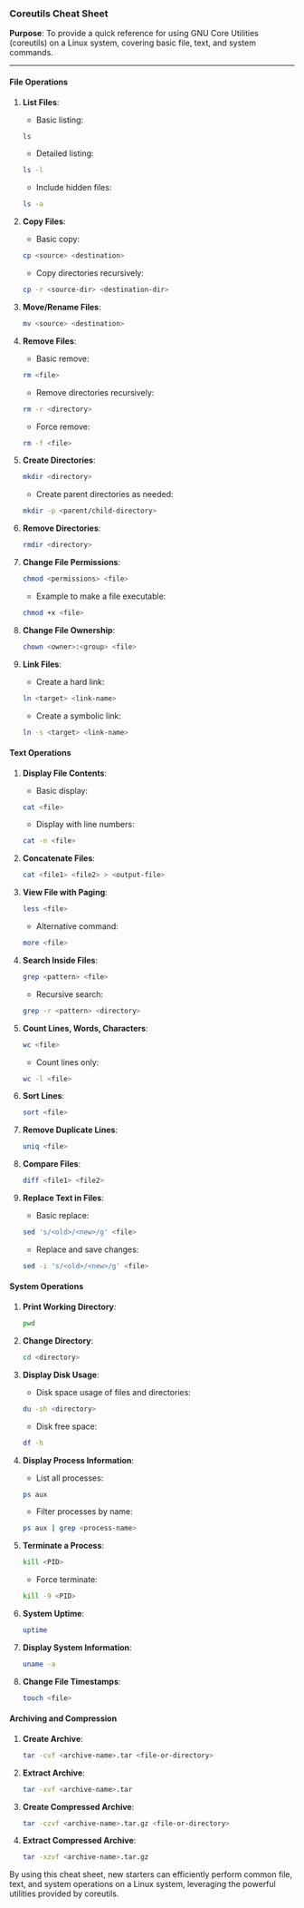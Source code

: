 ### Coreutils Cheat Sheet

**Purpose**: To provide a quick reference for using GNU Core Utilities (coreutils) on a Linux system, covering basic file, text, and system commands.

---

#### File Operations

1. **List Files**:
      - Basic listing:
      ```sh
      ls
      ```
      - Detailed listing:
      ```sh
      ls -l
      ```
      - Include hidden files:
      ```sh
      ls -a
      ```

2. **Copy Files**:
      - Basic copy:
      ```sh
      cp <source> <destination>
      ```
      - Copy directories recursively:
      ```sh
      cp -r <source-dir> <destination-dir>
      ```

3. **Move/Rename Files**:
   ```sh
   mv <source> <destination>
   ```

4. **Remove Files**:
      - Basic remove:
      ```sh
      rm <file>
      ```
      - Remove directories recursively:
      ```sh
      rm -r <directory>
      ```
      - Force remove:
      ```sh
      rm -f <file>
      ```

5. **Create Directories**:
      ```sh
      mkdir <directory>
      ```
      - Create parent directories as needed:
      ```sh
      mkdir -p <parent/child-directory>
      ```

6. **Remove Directories**:
   ```sh
   rmdir <directory>
   ```

7. **Change File Permissions**:
      ```sh
      chmod <permissions> <file>
      ```
      - Example to make a file executable:
      ```sh
      chmod +x <file>
      ```

8. **Change File Ownership**:
   ```sh
   chown <owner>:<group> <file>
   ```

9. **Link Files**:
      - Create a hard link:
      ```sh
      ln <target> <link-name>
      ```
      - Create a symbolic link:
      ```sh
      ln -s <target> <link-name>
      ```

#### Text Operations

1. **Display File Contents**:
      - Basic display:
      ```sh
      cat <file>
      ```
      - Display with line numbers:
      ```sh
      cat -n <file>
      ```

2. **Concatenate Files**:
   ```sh
   cat <file1> <file2> > <output-file>
   ```

3. **View File with Paging**:
      ```sh
      less <file>
      ```
      - Alternative command:
      ```sh
      more <file>
      ```

4. **Search Inside Files**:
      ```sh
      grep <pattern> <file>
      ```
      - Recursive search:
      ```sh
      grep -r <pattern> <directory>
      ```

5. **Count Lines, Words, Characters**:
      ```sh
      wc <file>
      ```
      - Count lines only:
      ```sh
      wc -l <file>
      ```

6. **Sort Lines**:
   ```sh
   sort <file>
   ```

7. **Remove Duplicate Lines**:
   ```sh
   uniq <file>
   ```

8. **Compare Files**:
   ```sh
   diff <file1> <file2>
   ```

9. **Replace Text in Files**:
      - Basic replace:
      ```sh
      sed 's/<old>/<new>/g' <file>
      ```
      - Replace and save changes:
      ```sh
      sed -i 's/<old>/<new>/g' <file>
      ```

#### System Operations

1. **Print Working Directory**:
   ```sh
   pwd
   ```

2. **Change Directory**:
   ```sh
   cd <directory>
   ```

3. **Display Disk Usage**:
      - Disk space usage of files and directories:
      ```sh
      du -sh <directory>
      ```
      - Disk free space:
      ```sh
      df -h
      ```

4. **Display Process Information**:
      - List all processes:
      ```sh
      ps aux
      ```
      - Filter processes by name:
      ```sh
      ps aux | grep <process-name>
      ```

5. **Terminate a Process**:
      ```sh
      kill <PID>
      ```
      - Force terminate:
      ```sh
      kill -9 <PID>
      ```

6. **System Uptime**:
   ```sh
   uptime
   ```

7. **Display System Information**:
   ```sh
   uname -a
   ```

8. **Change File Timestamps**:
   ```sh
   touch <file>
   ```

#### Archiving and Compression

1. **Create Archive**:
   ```sh
   tar -cvf <archive-name>.tar <file-or-directory>
   ```

2. **Extract Archive**:
   ```sh
   tar -xvf <archive-name>.tar
   ```

3. **Create Compressed Archive**:
   ```sh
   tar -czvf <archive-name>.tar.gz <file-or-directory>
   ```

4. **Extract Compressed Archive**:
   ```sh
   tar -xzvf <archive-name>.tar.gz
   ```

By using this cheat sheet, new starters can efficiently perform common file, text, and system operations on a Linux system, leveraging the powerful utilities provided by coreutils.